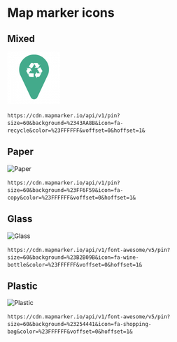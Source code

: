 # Map marker icons

## Mixed
![Mixed](./mixed.png)

```https://cdn.mapmarker.io/api/v1/pin?size=60&background=%2343AA8B&icon=fa-recycle&color=%23FFFFFF&voffset=0&hoffset=1&```

## Paper
![Paper](./paper.png)

```https://cdn.mapmarker.io/api/v1/pin?size=60&background=%23FF6F59&icon=fa-copy&color=%23FFFFFF&voffset=0&hoffset=1&```

## Glass
![Glass](./glass.png)

```https://cdn.mapmarker.io/api/v1/font-awesome/v5/pin?size=60&background=%23B2B09B&icon=fa-wine-bottle&color=%23FFFFFF&voffset=0&hoffset=1&```

## Plastic
![Plastic](./plastic.png)

```https://cdn.mapmarker.io/api/v1/font-awesome/v5/pin?size=60&background=%23254441&icon=fa-shopping-bag&color=%23FFFFFF&voffset=0&hoffset=1&```
